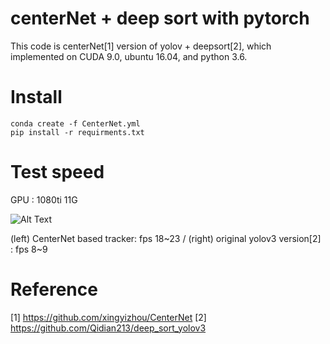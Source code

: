 # centerNet + deep sort with pytorch 

This code is centerNet[1] version of yolov + deepsort[2], which implemented on CUDA 9.0, ubuntu 16.04, and python 3.6.


# Install

```
conda create -f CenterNet.yml
pip install -r requirments.txt
```

# Test speed

GPU : 1080ti 11G

![Alt Text](https://github.com/kimyoon-young/centerNet-deep-sort/blob/master/centernet_vs_yolo3.gif)

(left) CenterNet based tracker: fps 18~23 / (right) original yolov3 version[2] : fps 8~9 


# Reference
[1] https://github.com/xingyizhou/CenterNet
[2] https://github.com/Qidian213/deep_sort_yolov3
